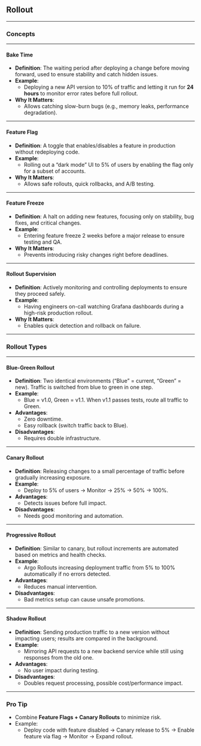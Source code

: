 ## Rollout

---

### **Concepts**

---

#### **Bake Time**
* **Definition**: The waiting period after deploying a change before moving forward, used to ensure stability and catch hidden issues.
* **Example**:
  * Deploying a new API version to 10% of traffic and letting it run for **24 hours** to monitor error rates before full rollout.
* **Why It Matters**:
  * Allows catching slow-burn bugs (e.g., memory leaks, performance degradation).

---

#### **Feature Flag**
* **Definition**: A toggle that enables/disables a feature in production without redeploying code.
* **Example**:
  * Rolling out a “dark mode” UI to 5% of users by enabling the flag only for a subset of accounts.
* **Why It Matters**:
  * Allows safe rollouts, quick rollbacks, and A/B testing.

---

#### **Feature Freeze**
* **Definition**: A halt on adding new features, focusing only on stability, bug fixes, and critical changes.
* **Example**:
  * Entering feature freeze 2 weeks before a major release to ensure testing and QA.
* **Why It Matters**:
  * Prevents introducing risky changes right before deadlines.

---

#### **Rollout Supervision**
* **Definition**: Actively monitoring and controlling deployments to ensure they proceed safely.
* **Example**:
  * Having engineers on-call watching Grafana dashboards during a high-risk production rollout.
* **Why It Matters**:
  * Enables quick detection and rollback on failure.

---

### **Rollout Types**

---

#### **Blue-Green Rollout**
* **Definition**: Two identical environments (“Blue” = current, “Green” = new). Traffic is switched from blue to green in one step.
* **Example**:
  * Blue = v1.0, Green = v1.1. When v1.1 passes tests, route all traffic to Green.
* **Advantages**:
  * Zero downtime.
  * Easy rollback (switch traffic back to Blue).
* **Disadvantages**:
  * Requires double infrastructure.

---

#### **Canary Rollout**
* **Definition**: Releasing changes to a small percentage of traffic before gradually increasing exposure.
* **Example**:
  * Deploy to 5% of users → Monitor → 25% → 50% → 100%.
* **Advantages**:
  * Detects issues before full impact.
* **Disadvantages**:
  * Needs good monitoring and automation.

---

#### **Progressive Rollout**
* **Definition**: Similar to canary, but rollout increments are automated based on metrics and health checks.
* **Example**:
  * Argo Rollouts increasing deployment traffic from 5% to 100% automatically if no errors detected.
* **Advantages**:
  * Reduces manual intervention.
* **Disadvantages**:
  * Bad metrics setup can cause unsafe promotions.

---

#### **Shadow Rollout**
* **Definition**: Sending production traffic to a new version without impacting users; results are compared in the background.
* **Example**:
  * Mirroring API requests to a new backend service while still using responses from the old one.
* **Advantages**:
  * No user impact during testing.
* **Disadvantages**:
  * Doubles request processing, possible cost/performance impact.

---

### **Pro Tip**
* Combine **Feature Flags + Canary Rollouts** to minimize risk.
* Example:
  * Deploy code with feature disabled → Canary release to 5% → Enable feature via flag → Monitor → Expand rollout.

